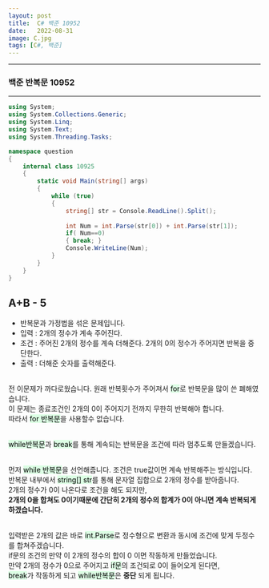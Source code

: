 ```yaml
---
layout: post
title:  C# 백준 10952
date:   2022-08-31
image: C.jpg
tags: [C#, 백준]
---
```


---
### 백준 반복문 10952
---

```c#
using System;
using System.Collections.Generic;
using System.Linq;
using System.Text;
using System.Threading.Tasks;

namespace question
{
    internal class 10925
    {
        static void Main(string[] args)
        {
            while (true)
            {
                string[] str = Console.ReadLine().Split();
                
                int Num = int.Parse(str[0]) + int.Parse(str[1]);
                if( Num==0)
                { break; }
                Console.WriteLine(Num);
            }
        }
    }
}
```

## A+B - 5
  - 반복문과 가정법을 섞은 문제입니다.
  - 입력 : 2개의 정수가 계속 주어진다.
  - 조건 : 주어진 2개의 정수를 계속 더해준다. 2개의 0의 정수가 주어지면 반복을 중단한다.
  - 출력 : 더해준 숫자를 출력해준다.<br><br>

전 이문제가 까다로웠습니다. 원래 반복횟수가 주어져서 <mark style='background-color: #dcffe4'>for</mark>로 반복문을 많이 쓴 폐해였습니다.<br>
이 문제는 종료조건인 2개의 0이 주어지기 전까지 무한히 반복해야 합니다.<br>
따라서 <mark style='background-color: #dcffe4'>for 반복문</mark>을 사용할수 없습니다.<br><br>

<mark style='background-color: #dcffe4'>while반복문</mark>과 <mark style='background-color: #dcffe4'>break</mark>를 통해 계속되는 반복문을 조건에 따라 멈추도록 만들겠습니다.<br><br>

먼저 <mark style='background-color: #dcffe4'>while 반복문</mark>을 선언해줍니다. 조건은 true값이면 계속 반복해주는 방식입니다.<br>
반복문 내부에서  <mark style='background-color: #dcffe4'>string[] str</mark>를 통해 문자열 집합으로 2개의 정수를 받아줍니다.<br>
2개의 정수가 0이 나온다로 조건을 해도 되지만,<br>
**2개의 0을 합쳐도 0이기때문에 간단히 2개의 정수의 합계가 0이 아니면 계속 반복되게 하겠습니다.**<br><br>

입력받은 2개의 값은 바로 <mark style='background-color: #dcffe4'>int.Parse</mark>로 정수형으로 변환과 동시에 조건에 맞게 두정수를 합쳐주겠습니다.<br>
if문의 조건의 만약 이 2개의 정수의 합이 0 이면 작동하게 만들었습니다.<br>
만약 2개의 정수가 0으로 주어지고 <mark style='background-color: #dcffe4'>if문</mark>의 조건되로 0이 들어오게 된다면, <br>
<mark style='background-color: #dcffe4'>break</mark>가 작동하게 되고 <mark style='background-color: #dcffe4'>while반복문</mark>은 **중단** 되게 됩니다.<br><br>
